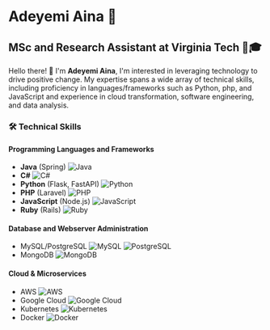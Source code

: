 # Adeyemi Aina 🌟

## MSc and Research Assistant at Virginia Tech 💼🎓

Hello there! 👋 I'm **Adeyemi Aina**, I'm interested in leveraging technology to drive positive change. My expertise spans a wide array of technical skills, including proficiency in languages/frameworks such as Python, php, and JavaScript and experience in cloud transformation, software engineering, and data analysis.

### 🛠️ Technical Skills

#### Programming Languages and Frameworks
- **Java** (Spring) ![Java](https://img.shields.io/badge/-Java-red?style=flat&logo=java)
- **C#** ![C#](https://img.shields.io/badge/-CSharp-purple?style=flat&logo=c-sharp)
- **Python** (Flask, FastAPI) ![Python](https://img.shields.io/badge/-Python-yellow?style=flat&logo=python)
- **PHP** (Laravel) ![PHP](https://img.shields.io/badge/-PHP-blue?style=flat&logo=php)
- **JavaScript** (Node.js) ![JavaScript](https://img.shields.io/badge/-JavaScript-green?style=flat&logo=javascript)
- **Ruby** (Rails) ![Ruby](https://img.shields.io/badge/-Ruby-orange?style=flat&logo=ruby)

#### Database and Webserver Administration
- MySQL/PostgreSQL ![MySQL](https://img.shields.io/badge/-MySQL-blue?style=flat&logo=mysql) ![PostgreSQL](https://img.shields.io/badge/-PostgreSQL-lightblue?style=flat&logo=postgresql)
- MongoDB ![MongoDB](https://img.shields.io/badge/-MongoDB-green?style=flat&logo=mongodb)

#### Cloud & Microservices
- AWS ![AWS](https://img.shields.io/badge/-AWS-orange?style=flat&logo=amazon-aws)
- Google Cloud ![Google Cloud](https://img.shields.io/badge/-GoogleCloud-blue?style=flat&logo=google-cloud)
- Kubernetes ![Kubernetes](https://img.shields.io/badge/-Kubernetes-lightgrey?style=flat&logo=kubernetes)
- Docker ![Docker](https://img.shields.io/badge/-Docker-blue?style=flat&logo=docker)
